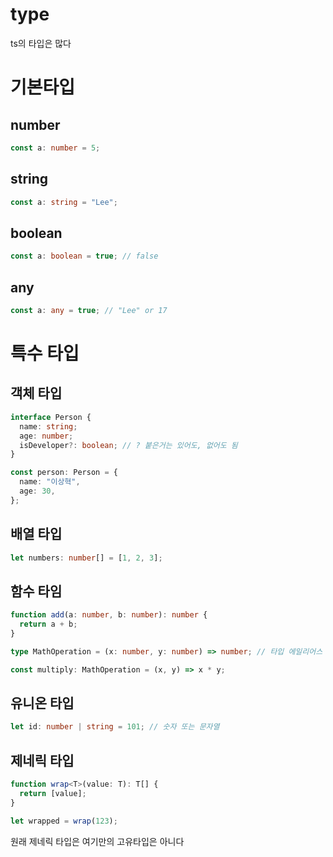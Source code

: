 # type

ts의 타입은 많다

# 기본타입

## number

```ts
const a: number = 5;
```

## string

```ts
const a: string = "Lee";
```

## boolean

```ts
const a: boolean = true; // false
```

## any

```ts
const a: any = true; // "Lee" or 17
```

# 특수 타입

## 객체 타입

```ts
interface Person {
  name: string;
  age: number;
  isDeveloper?: boolean; // ? 붙은거는 있어도, 없어도 됨
}

const person: Person = {
  name: "이상혁",
  age: 30,
};
```

## 배열 타입

```ts
let numbers: number[] = [1, 2, 3];
```

## 함수 타임

```ts
function add(a: number, b: number): number {
  return a + b;
}

type MathOperation = (x: number, y: number) => number; // 타입 에일리어스

const multiply: MathOperation = (x, y) => x * y;
```

## 유니온 타입

```ts
let id: number | string = 101; // 숫자 또는 문자열
```

## 제네릭 타입

```ts
function wrap<T>(value: T): T[] {
  return [value];
}

let wrapped = wrap(123);
```

원래 제네릭 타입은 여기만의 고유타입은 아니다
